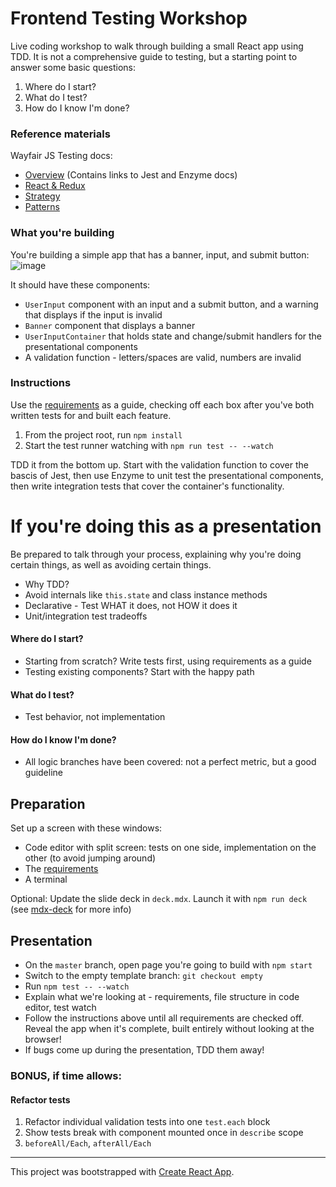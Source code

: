 # Frontend Testing Workshop

Live coding workshop to walk through building a small React app using TDD. It is
not a comprehensive guide to testing, but a starting point to answer some basic
questions:

1. Where do I start?
2. What do I test?
3. How do I know I'm done?

### Reference materials

Wayfair JS Testing docs:

- [Overview](https://docs.csnzoo.com/javascript/documentation/testing-and-static-analysis/testing-overview/)
  (Contains links to Jest and Enzyme docs)
- [React & Redux](https://docs.csnzoo.com/javascript/documentation/testing-and-static-analysis/testing-react-and-redux/)
- [Strategy](https://docs.csnzoo.com/javascript/documentation/testing-and-static-analysis/testing-strategy/)
- [Patterns](https://docs.csnzoo.com/javascript/patterns/tests/)

### What you're building

You're building a simple app that has a banner, input, and submit button:
![image](https://github.csnzoo.com/storage/user/392/files/b0ee2e80-aef9-11e9-8c9a-33b1c456e79f)

It should have these components:

- `UserInput` component with an input and a submit button, and a warning that
  displays if the input is invalid
- `Banner` component that displays a banner
- `UserInputContainer` that holds state and change/submit handlers for the
  presentational components
- A validation function - letters/spaces are valid, numbers are invalid


### Instructions

Use the [requirements][1] as a guide, checking off each box after you've both
written tests for and built each feature.

1. From the project root, run `npm install`
2. Start the test runner watching with `npm run test -- --watch`

TDD it from the bottom up. Start with the validation function to cover the
bascis of Jest, then use Enzyme to unit test the presentational components, then
write integration tests that cover the container's functionality.

# If you're doing this as a presentation

Be prepared to talk through your process, explaining why you're doing certain
things, as well as avoiding certain things.

- Why TDD?
- Avoid internals like `this.state` and class instance methods
- Declarative - Test WHAT it does, not HOW it does it
- Unit/integration test tradeoffs

#### Where do I start?

- Starting from scratch? Write tests first, using requirements as a guide
- Testing existing components? Start with the happy path

#### What do I test?

- Test behavior, not implementation

#### How do I know I'm done?

- All logic branches have been covered: not a perfect metric, but a good
  guideline

## Preparation

Set up a screen with these windows:

- Code editor with split screen: tests on one side, implementation on the other
  (to avoid jumping around)
- The [requirements][1]
- A terminal

Optional: Update the slide deck in `deck.mdx`. Launch it with `npm run deck`
(see [mdx-deck](https://github.com/jxnblk/mdx-deck) for more info)

## Presentation

- On the `master` branch, open page you're going to build with `npm start`
- Switch to the empty template branch: `git checkout empty`
- Run `npm test -- --watch`
- Explain what we're looking at - requirements, file structure in code editor,
  test watch
- Follow the instructions above until all requirements are checked off. Reveal
  the app when it's complete, built entirely without looking at the browser!
- If bugs come up during the presentation, TDD them away!

### BONUS, if time allows:

#### Refactor tests

1. Refactor individual validation tests into one `test.each` block
2. Show tests break with component mounted once in `describe` scope
3. `beforeAll/Each`, `afterAll/Each`

---

[1]: https://github.csnzoo.com/joboyle/frontend-testing-workshop/issues/1

This project was bootstrapped with
[Create React App](https://github.com/facebook/create-react-app).
